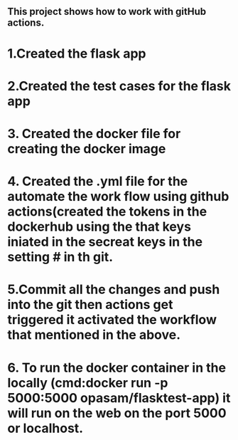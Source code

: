 ## This project shows how to work with gitHub actions.
# 1.Created the flask app
# 2.Created the test cases for the flask app
# 3. Created the docker file for creating the docker image
# 4. Created the .yml file for the automate the work flow using github actions(created the tokens in the dockerhub using the that keys iniated in the secreat keys in the setting # in th git.
# 5.Commit all the changes and push into the git then actions get triggered it activated the workflow that mentioned in the above.
# 6. To run the docker container in the locally (cmd:docker run -p 5000:5000 opasam/flasktest-app) it will run on the web on the port 5000 or localhost.
